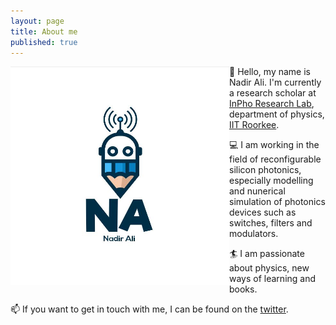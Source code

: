 ```yaml
---
layout: page
title: About me
published: true
---
```

<img align="left" width="350" height="350" src="/assets/img/logo.jpg"> :wave: Hello, my name is Nadir Ali. I'm currently a research scholar at [InPho Research Lab](https://inpholab.in/), department of physics, [IIT Roorkee](https://www.iitr.ac.in/). 

:computer: I am working in the field of reconfigurable silicon photonics, especially modelling and nunerical simulation of photonics devices such as switches, filters and modulators. 

:surfer: I am passionate about physics, new ways of learning and books.

:mailbox: If you want to get in touch with me, I can be found on the [twitter](https://twitter.com/iam_nadirali).

